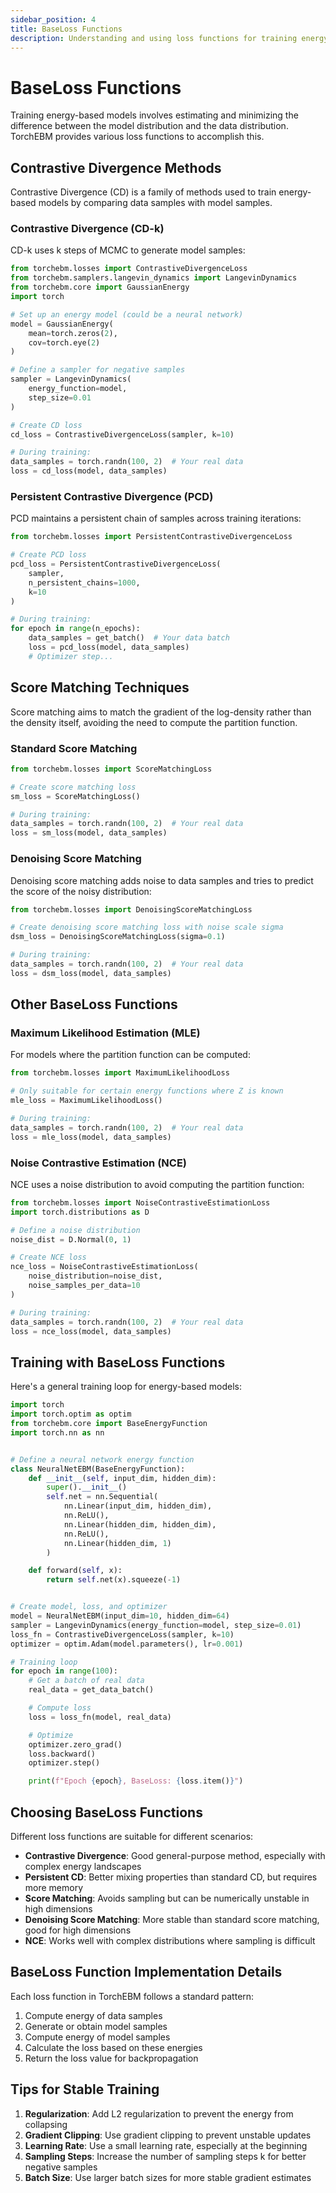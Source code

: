 ```yaml
---
sidebar_position: 4
title: BaseLoss Functions
description: Understanding and using loss functions for training energy-based models
---
```


# BaseLoss Functions

Training energy-based models involves estimating and minimizing the difference between the model distribution and the data distribution. TorchEBM provides various loss functions to accomplish this.

## Contrastive Divergence Methods

Contrastive Divergence (CD) is a family of methods used to train energy-based models by comparing data samples with model samples.

### Contrastive Divergence (CD-k)

CD-k uses k steps of MCMC to generate model samples:

```python
from torchebm.losses import ContrastiveDivergenceLoss
from torchebm.samplers.langevin_dynamics import LangevinDynamics
from torchebm.core import GaussianEnergy
import torch

# Set up an energy model (could be a neural network)
model = GaussianEnergy(
    mean=torch.zeros(2),
    cov=torch.eye(2)
)

# Define a sampler for negative samples
sampler = LangevinDynamics(
    energy_function=model,
    step_size=0.01
)

# Create CD loss
cd_loss = ContrastiveDivergenceLoss(sampler, k=10)

# During training:
data_samples = torch.randn(100, 2)  # Your real data
loss = cd_loss(model, data_samples)
```

### Persistent Contrastive Divergence (PCD)

PCD maintains a persistent chain of samples across training iterations:

```python
from torchebm.losses import PersistentContrastiveDivergenceLoss

# Create PCD loss
pcd_loss = PersistentContrastiveDivergenceLoss(
    sampler,
    n_persistent_chains=1000,
    k=10
)

# During training:
for epoch in range(n_epochs):
    data_samples = get_batch()  # Your data batch
    loss = pcd_loss(model, data_samples)
    # Optimizer step...
```

## Score Matching Techniques

Score matching aims to match the gradient of the log-density rather than the density itself, avoiding the need to compute the partition function.

### Standard Score Matching

```python
from torchebm.losses import ScoreMatchingLoss

# Create score matching loss
sm_loss = ScoreMatchingLoss()

# During training:
data_samples = torch.randn(100, 2)  # Your real data
loss = sm_loss(model, data_samples)
```

### Denoising Score Matching

Denoising score matching adds noise to data samples and tries to predict the score of the noisy distribution:

```python
from torchebm.losses import DenoisingScoreMatchingLoss

# Create denoising score matching loss with noise scale sigma
dsm_loss = DenoisingScoreMatchingLoss(sigma=0.1)

# During training:
data_samples = torch.randn(100, 2)  # Your real data
loss = dsm_loss(model, data_samples)
```

## Other BaseLoss Functions

### Maximum Likelihood Estimation (MLE)

For models where the partition function can be computed:

```python
from torchebm.losses import MaximumLikelihoodLoss

# Only suitable for certain energy functions where Z is known
mle_loss = MaximumLikelihoodLoss()

# During training:
data_samples = torch.randn(100, 2)  # Your real data
loss = mle_loss(model, data_samples)
```

### Noise Contrastive Estimation (NCE)

NCE uses a noise distribution to avoid computing the partition function:

```python
from torchebm.losses import NoiseContrastiveEstimationLoss
import torch.distributions as D

# Define a noise distribution
noise_dist = D.Normal(0, 1)

# Create NCE loss
nce_loss = NoiseContrastiveEstimationLoss(
    noise_distribution=noise_dist,
    noise_samples_per_data=10
)

# During training:
data_samples = torch.randn(100, 2)  # Your real data
loss = nce_loss(model, data_samples)
```

## Training with BaseLoss Functions

Here's a general training loop for energy-based models:

```python
import torch
import torch.optim as optim
from torchebm.core import BaseEnergyFunction
import torch.nn as nn


# Define a neural network energy function
class NeuralNetEBM(BaseEnergyFunction):
    def __init__(self, input_dim, hidden_dim):
        super().__init__()
        self.net = nn.Sequential(
            nn.Linear(input_dim, hidden_dim),
            nn.ReLU(),
            nn.Linear(hidden_dim, hidden_dim),
            nn.ReLU(),
            nn.Linear(hidden_dim, 1)
        )

    def forward(self, x):
        return self.net(x).squeeze(-1)


# Create model, loss, and optimizer
model = NeuralNetEBM(input_dim=10, hidden_dim=64)
sampler = LangevinDynamics(energy_function=model, step_size=0.01)
loss_fn = ContrastiveDivergenceLoss(sampler, k=10)
optimizer = optim.Adam(model.parameters(), lr=0.001)

# Training loop
for epoch in range(100):
    # Get a batch of real data
    real_data = get_data_batch()

    # Compute loss
    loss = loss_fn(model, real_data)

    # Optimize
    optimizer.zero_grad()
    loss.backward()
    optimizer.step()

    print(f"Epoch {epoch}, BaseLoss: {loss.item()}")
```

## Choosing BaseLoss Functions

Different loss functions are suitable for different scenarios:

- **Contrastive Divergence**: Good general-purpose method, especially with complex energy landscapes
- **Persistent CD**: Better mixing properties than standard CD, but requires more memory
- **Score Matching**: Avoids sampling but can be numerically unstable in high dimensions
- **Denoising Score Matching**: More stable than standard score matching, good for high dimensions
- **NCE**: Works well with complex distributions where sampling is difficult

## BaseLoss Function Implementation Details

Each loss function in TorchEBM follows a standard pattern:

1. Compute energy of data samples
2. Generate or obtain model samples
3. Compute energy of model samples
4. Calculate the loss based on these energies
5. Return the loss value for backpropagation

## Tips for Stable Training

1. **Regularization**: Add L2 regularization to prevent the energy from collapsing
2. **Gradient Clipping**: Use gradient clipping to prevent unstable updates
3. **Learning Rate**: Use a small learning rate, especially at the beginning
4. **Sampling Steps**: Increase the number of sampling steps k for better negative samples
5. **Batch Size**: Use larger batch sizes for more stable gradient estimates 